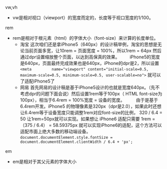 vw,vh
 - vw是相对视口（viewport）的宽度而定的，长度等于视口宽度的1/100。

rem
 - rem是相对于根元素（html）的字体大小（font-size）来计算的长度单位。
   - 淘宝 这次咱们还是拿iPhone5（640px）的设计稿举例，淘宝的思想是无论当前页面多宽，让10rem = 页面宽度 = 100%，所以1rem = 64px 然后通过dpr设置缩放整个页面，以达到高保真的效果。
  iPhone5的宽度是640px，页面最终完成效果也是640px，iPhone的dpr是2，所以设置`<meta         name="viewport" content="initial-scale=0.5, maximum-scale=0.5, minimum-scale=0.5, user-scalable=no">` 就可以了适配iPhone5了
   - 网易 首先网易的设计稿是基于iPhone5设计的也就是宽度640px。（先不考虑dpr的问题下面会说）然后设置1rem等于100px（ HTML font-size为100px），相当于6.4rem = 100%宽度 = 设备的宽度。
    由于是基于6.4rem开发。iPhone5  的物理像素是320px（dpr是2.0），如果此时还想让6.4rem等于设备宽度只能调整1rem对应font-size的比例， 320 / 6.4 = 50 让1rem=50px就可以实现。如果想让 iPhone6 适配只需要 1rem = （375 / 6.4） = 58.59375px 就可以实现iPhone6的适配，这个方法可以适配市面上绝大多数的移动端设备。 `document.documentElement.style.fontSize = document.documentElement.clientWidth / 6.4 + 'px';`

em
 - em是相对于其父元素的字体大小